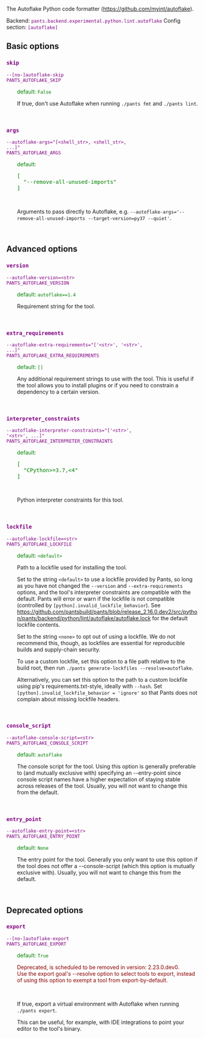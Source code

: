 
The Autoflake Python code formatter (https://github.com/myint/autoflake).

Backend: <span style="color: purple"><code>pants.backend.experimental.python.lint.autoflake</code></span>
Config section: <span style="color: purple"><code>[autoflake]</code></span>

## Basic options

<div style="color: purple">

### `skip`

  <code>--[no-]autoflake-skip</code><br>
  <code>PANTS_AUTOFLAKE_SKIP</code><br>
</div>
<div style="padding-left: 2em;">
<span style="color: green">default: <code>False</code></span>

<br>

If true, don't use Autoflake when running `./pants fmt` and `./pants lint`.
</div>
<br>

<div style="color: purple">

### `args`

  <code>--autoflake-args=&quot;[&lt;shell_str&gt;, &lt;shell_str&gt;, ...]&quot;</code><br>
  <code>PANTS_AUTOFLAKE_ARGS</code><br>
</div>
<div style="padding-left: 2em;">
<span style="color: green">default: <pre>[
  "--remove-all-unused-imports"
]</pre></span>

<br>

Arguments to pass directly to Autoflake, e.g. `--autoflake-args='--remove-all-unused-imports --target-version=py37 --quiet'`.
</div>
<br>


## Advanced options

<div style="color: purple">

### `version`

  <code>--autoflake-version=&lt;str&gt;</code><br>
  <code>PANTS_AUTOFLAKE_VERSION</code><br>
</div>
<div style="padding-left: 2em;">
<span style="color: green">default: <code>autoflake==1.4</code></span>

<br>

Requirement string for the tool.
</div>
<br>

<div style="color: purple">

### `extra_requirements`

  <code>--autoflake-extra-requirements=&quot;['&lt;str&gt;', '&lt;str&gt;', ...]&quot;</code><br>
  <code>PANTS_AUTOFLAKE_EXTRA_REQUIREMENTS</code><br>
</div>
<div style="padding-left: 2em;">
<span style="color: green">default: <code>[]</code></span>

<br>

Any additional requirement strings to use with the tool. This is useful if the tool allows you to install plugins or if you need to constrain a dependency to a certain version.
</div>
<br>

<div style="color: purple">

### `interpreter_constraints`

  <code>--autoflake-interpreter-constraints=&quot;['&lt;str&gt;', '&lt;str&gt;', ...]&quot;</code><br>
  <code>PANTS_AUTOFLAKE_INTERPRETER_CONSTRAINTS</code><br>
</div>
<div style="padding-left: 2em;">
<span style="color: green">default: <pre>[
  "CPython&gt;=3.7,&lt;4"
]</pre></span>

<br>

Python interpreter constraints for this tool.
</div>
<br>

<div style="color: purple">

### `lockfile`

  <code>--autoflake-lockfile=&lt;str&gt;</code><br>
  <code>PANTS_AUTOFLAKE_LOCKFILE</code><br>
</div>
<div style="padding-left: 2em;">
<span style="color: green">default: <code>&lt;default&gt;</code></span>

<br>

Path to a lockfile used for installing the tool.

Set to the string `<default>` to use a lockfile provided by Pants, so long as you have not changed the `--version` and `--extra-requirements` options, and the tool's interpreter constraints are compatible with the default. Pants will error or warn if the lockfile is not compatible (controlled by `[python].invalid_lockfile_behavior`). See https://github.com/pantsbuild/pants/blob/release_2.16.0.dev2/src/python/pants/backend/python/lint/autoflake/autoflake.lock for the default lockfile contents.

Set to the string `<none>` to opt out of using a lockfile. We do not recommend this, though, as lockfiles are essential for reproducible builds and supply-chain security.

To use a custom lockfile, set this option to a file path relative to the build root, then run `./pants generate-lockfiles --resolve=autoflake`.

Alternatively, you can set this option to the path to a custom lockfile using pip's requirements.txt-style, ideally with `--hash`. Set `[python].invalid_lockfile_behavior = 'ignore'` so that Pants does not complain about missing lockfile headers.
</div>
<br>

<div style="color: purple">

### `console_script`

  <code>--autoflake-console-script=&lt;str&gt;</code><br>
  <code>PANTS_AUTOFLAKE_CONSOLE_SCRIPT</code><br>
</div>
<div style="padding-left: 2em;">
<span style="color: green">default: <code>autoflake</code></span>

<br>

The console script for the tool. Using this option is generally preferable to (and mutually exclusive with) specifying an --entry-point since console script names have a higher expectation of staying stable across releases of the tool. Usually, you will not want to change this from the default.
</div>
<br>

<div style="color: purple">

### `entry_point`

  <code>--autoflake-entry-point=&lt;str&gt;</code><br>
  <code>PANTS_AUTOFLAKE_ENTRY_POINT</code><br>
</div>
<div style="padding-left: 2em;">
<span style="color: green">default: <code>None</code></span>

<br>

The entry point for the tool. Generally you only want to use this option if the tool does not offer a --console-script (which this option is mutually exclusive with). Usually, you will not want to change this from the default.
</div>
<br>


## Deprecated options

<div style="color: purple">

### `export`

  <code>--[no-]autoflake-export</code><br>
  <code>PANTS_AUTOFLAKE_EXPORT</code><br>
</div>
<div style="padding-left: 2em;">
<span style="color: green">default: <code>True</code></span>
<p style="color: darkred">Deprecated, is scheduled to be removed in version: 2.23.0.dev0.<br>Use the export goal's --resolve option to select tools to export, instead of using this option to exempt a tool from export-by-default.</p>
<br>

If true, export a virtual environment with Autoflake when running `./pants export`.

This can be useful, for example, with IDE integrations to point your editor to the tool's binary.
</div>
<br>



